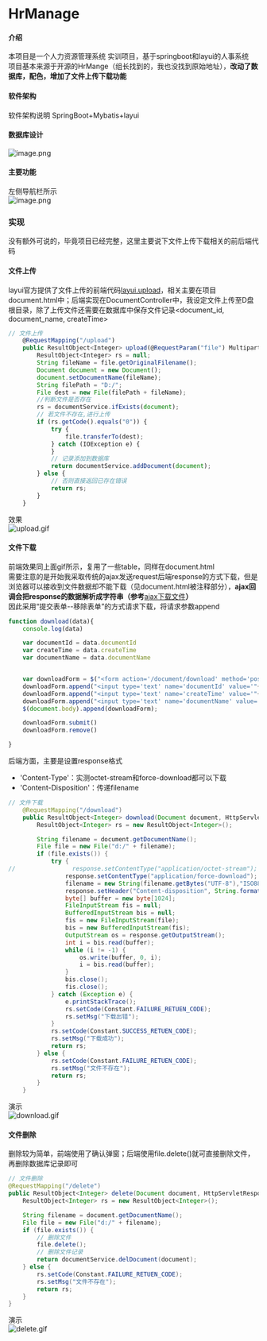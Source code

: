 # HrManage

#### 介绍
本项目是一个人力资源管理系统
实训项目，基于springboot和layui的人事系统<br />项目基本来源于开源的HrMange（组长找到的，我也没找到原始地址），**改动了数据库，配色，增加了文件上传下载功能**
#### 软件架构
软件架构说明
SpringBoot+Mybatis+layui

#### 数据库设计
![image.png](https://cdn.nlark.com/yuque/0/2020/png/670787/1592362727540-94cde5d5-9779-4823-b7bf-efaac541515f.png#align=left&display=inline&height=517&margin=%5Bobject%20Object%5D&name=image.png&originHeight=786&originWidth=927&size=92081&status=done&style=shadow&width=610)

#### 主要功能
左侧导航栏所示<br />![image.png](https://cdn.nlark.com/yuque/0/2020/png/670787/1592362815279-880e5326-eeb4-43f8-88a9-ffd24554e395.png#align=left&display=inline&height=291&margin=%5Bobject%20Object%5D&name=image.png&originHeight=500&originWidth=1909&size=83168&status=done&style=shadow&width=1112)

### 实现
没有额外可说的，毕竟项目已经完整，这里主要说下文件上传下载相关的前后端代码

#### 文件上传
layui官方提供了文件上传的前端代码[layui.upload](https://www.layui.com/doc/modules/upload.html)，相关<scripts>主要在项目document.html中；后端实现在DocumentController中，我设定文件上传至D盘根目录，除了上传文件还需要在数据库中保存文件记录<document_id, document_name, createTime>
```javascript
// 文件上传
    @RequestMapping("/upload")
    public ResultObject<Integer> upload(@RequestParam("file") MultipartFile file) {
        ResultObject<Integer> rs = null;
        String fileName = file.getOriginalFilename();
        Document document = new Document();
        document.setDocumentName(fileName);
        String filePath = "D:/";
        File dest = new File(filePath + fileName);
        //判断文件是否存在
        rs = documentService.ifExists(document);
        // 若文件不存在,进行上传
        if (rs.getCode().equals("0")) {
            try {
                file.transferTo(dest);
            } catch (IOException e) {
            }
            // 记录添加到数据库
            return documentService.addDocument(document);
        } else {
            // 否则直接返回已存在错误
            return rs;
        }
    }
```
效果<br />![upload.gif](https://cdn.nlark.com/yuque/0/2020/gif/670787/1592360752024-c068f47f-615b-47e8-a7f7-6e8a722a69b9.gif#align=left&display=inline&height=564&margin=%5Bobject%20Object%5D&name=upload.gif&originHeight=933&originWidth=1906&size=931675&status=done&style=shadow&width=1152)
<a name="azEcY"></a>
#### 文件下载
前端效果同上面gif所示，复用了一些table，同样在document.html<br />需要注意的是开始我采取传统的ajax发送request后端response的方式下载，但是浏览器可以接收到文件数据却不能下载（见document.html被注释部分），**ajax回调会把response的数据解析成字符串（参考**[ajax下载文件](https://www.cnblogs.com/qlqwjy/p/8971207.html)**）**<br />因此采用“提交表单--移除表单”的方式请求下载，将请求参数append
```javascript
function download(data){
    console.log(data)

    var documentId = data.documentId
    var createTime = data.createTime
    var documentName = data.documentName


    var downloadForm = $("<form action='/document/download' method='post'></form>")
    downloadForm.append("<input type='text' name='documentId' value='"+documentId+"'/>")
    downloadForm.append("<input type='text' name='createTime' value='"+createTime+"'/>")
    downloadForm.append("<input type='text' name='documentName' value='"+documentName+"'/>")
    $(document.body).append(downloadForm);

    downloadForm.submit()
    downloadForm.remove()

}
```

后端方面，主要是设置response格式

- 'Content-Type'：实测octet-stream和force-download都可以下载
- 'Content-Disposition'：传递filename

```java
// 文件下载
    @RequestMapping("/download")
    public ResultObject<Integer> download(Document document, HttpServletResponse response) {
        ResultObject<Integer> rs = new ResultObject<Integer>();

        String filename = document.getDocumentName();
        File file = new File("d:/" + filename);
        if (file.exists()) {
            try {
//                response.setContentType("application/octet-stream");
                response.setContentType("application/force-download");
                filename = new String(filename.getBytes("UTF-8"),"ISO8859-1");
                response.setHeader("Content-disposition", String.format("attachment; filename=\"%s\"", filename));
                byte[] buffer = new byte[1024];
                FileInputStream fis = null;
                BufferedInputStream bis = null;
                fis = new FileInputStream(file);
                bis = new BufferedInputStream(fis);
                OutputStream os = response.getOutputStream();
                int i = bis.read(buffer);
                while (i != -1) {
                    os.write(buffer, 0, i);
                    i = bis.read(buffer);
                }
                bis.close();
                fis.close();
            } catch (Exception e) {
                e.printStackTrace();
                rs.setCode(Constant.FAILURE_RETUEN_CODE);
                rs.setMsg("下载出错");
            }
            rs.setCode(Constant.SUCCESS_RETUEN_CODE);
            rs.setMsg("下载成功");
            return rs;
        } else {
            rs.setCode(Constant.FAILURE_RETUEN_CODE);
            rs.setMsg("文件不存在");
            return rs;
        }
    }
```

演示<br />![download.gif](https://cdn.nlark.com/yuque/0/2020/gif/670787/1592362271650-f0ab41e1-caef-4a5d-8143-feb2e4ae069a.gif#align=left&display=inline&height=554&margin=%5Bobject%20Object%5D&name=download.gif&originHeight=938&originWidth=1906&size=190007&status=done&style=shadow&width=1126)
<a name="9UHWx"></a>
#### 文件删除
删除较为简单，前端使用了确认弹窗；后端使用file.delete()就可直接删除文件，再删除数据库记录即可
```java
// 文件删除
@RequestMapping("/delete")
public ResultObject<Integer> delete(Document document, HttpServletResponse response) {
    ResultObject<Integer> rs = new ResultObject<Integer>();

    String filename = document.getDocumentName();
    File file = new File("d:/" + filename);
    if (file.exists()) {
        // 删除文件
        file.delete();
        // 删除文件记录
        return documentService.delDocument(document);
    } else {
        rs.setCode(Constant.FAILURE_RETUEN_CODE);
        rs.setMsg("文件不存在");
        return rs;
    }
}
```
演示<br />![delete.gif](https://cdn.nlark.com/yuque/0/2020/gif/670787/1592362487084-7eab3123-9f90-4302-ac42-7f3ee0300ec8.gif#align=left&display=inline&height=574&margin=%5Bobject%20Object%5D&name=delete.gif&originHeight=938&originWidth=1906&size=446994&status=done&style=shadow&width=1167)